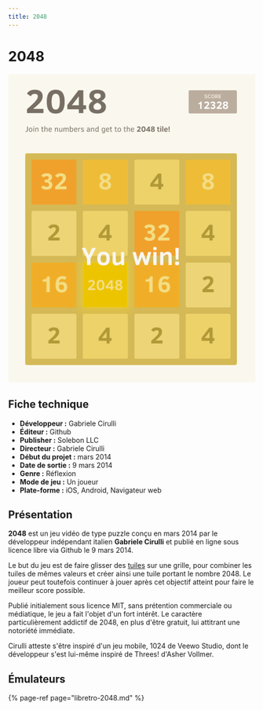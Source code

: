 ```yaml
---
title: 2048
---
```


# 2048

![](./2048/image%20%28234%29.png)

## Fiche technique

* **Développeur :** Gabriele Cirulli 
* **Éditeur :** Github 
* **Publisher :** Solebon LLC
* **Directeur :** Gabriele Cirulli 
* **Début du projet :** mars 2014 
* **Date de sortie :** 9 mars 2014 
* **Genre :** Réflexion 
* **Mode de jeu :** Un joueur 
* **Plate-forme :** iOS, Android, Navigateur web

## Présentation 

**2048** est un jeu vidéo de type puzzle conçu en mars 2014 par le développeur indépendant italien **Gabriele Cirulli** et publié en ligne sous licence libre via Github le 9 mars 2014.

Le but du jeu est de faire glisser des [tuiles](https://fr.wikipedia.org/wiki/Tuile) sur une grille, pour combiner les tuiles de mêmes valeurs et créer ainsi une tuile portant le nombre 2048. Le joueur peut toutefois continuer à jouer après cet objectif atteint pour faire le meilleur score possible.

Publié initialement sous licence MIT, sans prétention commerciale ou médiatique, le jeu a fait l'objet d'un fort intérêt. Le caractère particulièrement addictif de 2048, en plus d'être gratuit, lui attitrant une notoriété immédiate.

Cirulli atteste s'être inspiré d'un jeu mobile, 1024 de Veewo Studio, dont le développeur s'est lui-même inspiré de Threes! d'Asher Vollmer.

## Émulateurs

{% page-ref page="libretro-2048.md" %}



